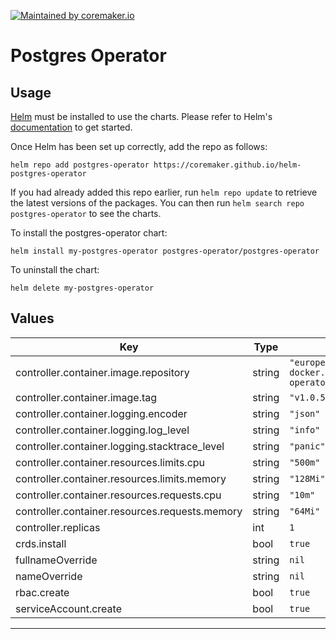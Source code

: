 [![Maintained by coremaker.io](https://img.shields.io/badge/maintained%20by-coremaker.io-green)](https://coremaker.io/)
# Postgres Operator

## Usage

[Helm](https://helm.sh) must be installed to use the charts.  Please refer to
Helm's [documentation](https://helm.sh/docs) to get started.

Once Helm has been set up correctly, add the repo as follows:

    helm repo add postgres-operator https://coremaker.github.io/helm-postgres-operator

If you had already added this repo earlier, run `helm repo update` to retrieve
the latest versions of the packages.  You can then run `helm search repo
postgres-operator` to see the charts.

To install the postgres-operator chart:

    helm install my-postgres-operator postgres-operator/postgres-operator

To uninstall the chart:

    helm delete my-postgres-operator

## Values

| Key | Type | Default | Description |
|-----|------|---------|-------------|
| controller.container.image.repository | string | `"europe-docker.pkg.dev/coremaker/eu.gcr.io/postgres-operator"` |  |
| controller.container.image.tag | string | `"v1.0.5"` |  |
| controller.container.logging.encoder | string | `"json"` |  |
| controller.container.logging.log_level | string | `"info"` |  |
| controller.container.logging.stacktrace_level | string | `"panic"` |  |
| controller.container.resources.limits.cpu | string | `"500m"` |  |
| controller.container.resources.limits.memory | string | `"128Mi"` |  |
| controller.container.resources.requests.cpu | string | `"10m"` |  |
| controller.container.resources.requests.memory | string | `"64Mi"` |  |
| controller.replicas | int | `1` |  |
| crds.install | bool | `true` |  |
| fullnameOverride | string | `nil` |  |
| nameOverride | string | `nil` |  |
| rbac.create | bool | `true` |  |
| serviceAccount.create | bool | `true` |  |

----------------------------------------------